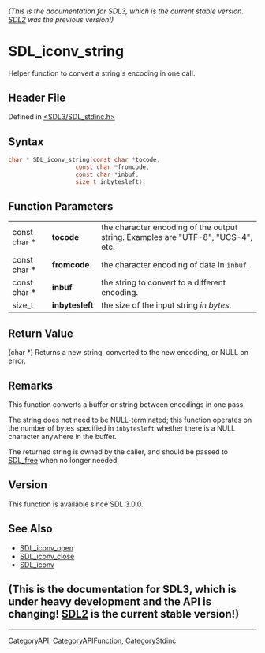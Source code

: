 ###### (This is the documentation for SDL3, which is the current stable version. [SDL2](https://wiki.libsdl.org/SDL2/) was the previous version!)
# SDL_iconv_string

Helper function to convert a string's encoding in one call.

## Header File

Defined in [<SDL3/SDL_stdinc.h>](https://github.com/libsdl-org/SDL/blob/main/include/SDL3/SDL_stdinc.h)

## Syntax

```c
char * SDL_iconv_string(const char *tocode,
                   const char *fromcode,
                   const char *inbuf,
                   size_t inbytesleft);
```

## Function Parameters

|              |                 |                                                                                  |
| ------------ | --------------- | -------------------------------------------------------------------------------- |
| const char * | **tocode**      | the character encoding of the output string. Examples are "UTF-8", "UCS-4", etc. |
| const char * | **fromcode**    | the character encoding of data in `inbuf`.                                       |
| const char * | **inbuf**       | the string to convert to a different encoding.                                   |
| size_t       | **inbytesleft** | the size of the input string _in bytes_.                                         |

## Return Value

(char *) Returns a new string, converted to the new encoding, or NULL on
error.

## Remarks

This function converts a buffer or string between encodings in one pass.

The string does not need to be NULL-terminated; this function operates on
the number of bytes specified in `inbytesleft` whether there is a NULL
character anywhere in the buffer.

The returned string is owned by the caller, and should be passed to
[SDL_free](SDL_free) when no longer needed.

## Version

This function is available since SDL 3.0.0.

## See Also

- [SDL_iconv_open](SDL_iconv_open)
- [SDL_iconv_close](SDL_iconv_close)
- [SDL_iconv](SDL_iconv)


## (This is the documentation for SDL3, which is under heavy development and the API is changing! [SDL2](https://wiki.libsdl.org/SDL2/) is the current stable version!)



----
[CategoryAPI](CategoryAPI), [CategoryAPIFunction](CategoryAPIFunction), [CategoryStdinc](CategoryStdinc)

